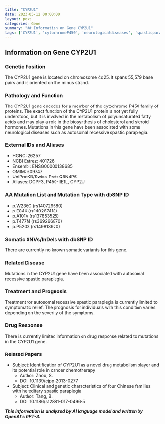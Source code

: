 ```yaml
---
title: "CYP2U1"
date: 2023-05-12 00:00:00
layout: post
categories: Gene
summary: "## Information on Gene CYP2U1"
tags: ['CYP2U1', 'cytochromeP450', 'neurologicaldiseases', 'spasticparaplegia', 'geneticmutations', 'drugmetabolism', 'symptomaticrelief', 'geneticresearch']
---
```


## Information on Gene CYP2U1

### Genetic Position
The CYP2U1 gene is located on chromosome 4q25. It spans 55,579 base pairs and is oriented on the minus strand.

### Pathology and Function
The CYP2U1 gene encodes for a member of the cytochrome P450 family of proteins. The exact function of the CYP2U1 protein is not yet fully understood, but it is involved in the metabolism of polyunsaturated fatty acids and may play a role in the biosynthesis of cholesterol and steroid hormones. Mutations in this gene have been associated with some neurological diseases such as autosomal recessive spastic paraplegia.

### External IDs and Aliases
- HGNC: 26257
- NCBI Entrez: 401726
- Ensembl: ENSG00000138685
- OMIM: 609747
- UniProtKB/Swiss-Prot: Q8N4P6
- Aliases: DCPF3, P450-IIE1L, CYP2U

### AA Mutation List and Mutation Type with dbSNP ID
- p.W236C (rs140729680)
- p.E84K (rs140267418)
- p.A101V (rs137853525)
- p.T477M (rs369266870)
- p.P520S (rs149813920)

### Somatic SNVs/InDels with dbSNP ID
There are currently no known somatic variants for this gene.

### Related Disease
Mutations in the CYP2U1 gene have been associated with autosomal recessive spastic paraplegia.

### Treatment and Prognosis
Treatment for autosomal recessive spastic paraplegia is currently limited to symptomatic relief. The prognosis for individuals with this condition varies depending on the severity of the symptoms.

### Drug Response
There is currently limited information on drug response related to mutations in the CYP2U1 gene.

### Related Papers
- Subject: Identification of CYP2U1 as a novel drug metabolism player and its potential role in cancer chemotherapy
  - Author: Zhou, S.
  - DOI: 10.1139/cjpp-2013-0277
- Subject: Clinical and genetic characteristics of four Chinese families with hereditary spastic paraplegia
  - Author: Tang, B.
  - DOI: 10.1186/s12881-017-0496-5

**_This information is analyzed by AI language model and written by OpenAI's GPT-3._**
